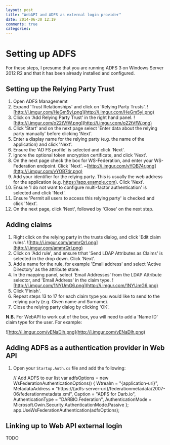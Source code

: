 ```yaml
---
layout: post
title: "WebAPI and ADFS as external login provider"
date: 2014-06-30 12:19
comments: true
categories: 
---
```


# Setting up ADFS

For these steps, I presume that you are running ADFS 3 on Windows Server 2012 R2 and that it has been already installed and configured.

## Setting up the Relying Party Trust

1. Open ADFS Managememt
2. Expand 'Trust Relationships' and click on 'Relying Party Trusts'.
![http://i.imgur.com/HeGm5yl.png](http://i.imgur.com/HeGm5yl.png)
3. Click on 'Add Relying Party Trust' in the right hand panel.
![http://i.imgur.com/o22tVfW.png](http://i.imgur.com/o22tVfW.png)
4. Click 'Start' and on the next page select 'Enter data about the relying party manually' before clicking 'Next'.
5. Enter a display name for the relying party (e.g. the name of the application) and click 'Next'.
6. Ensure the 'AD FS profile' is selected and click 'Next'.
7. Ignore the optional token encryption certificate, and click 'Next'.
8. On the next page check the box for WS-Federation, and enter your WS-Federation endpoint. Click 'Next'.
~[http://i.imgur.com/vYOB74r.png](http://i.imgur.com/vYOB74r.png)
9. Add your identifier for the relying party. This is usually the web address for the application (e.g. https://app.example.com). Click 'Next'.
10. Ensure 'I do not want to configure multi-factor authentication' is selected and click 'Next'.
11. Ensure 'Permit all users to access this relying party' is checked and click 'Next'.
12. On the next page, click 'Next', followed by 'Close' on the next step.

## Adding claims

1. Right click on the relying party in the trusts dialog, and click 'Edit claim rules'. ![http://i.imgur.com/ammrQrI.png](http://i.imgur.com/ammrQrI.png)
2. Click on 'Add rule', and ensure trhat 'Send LDAP Attributes as Claims' is selected in the drop down. Click 'Next'.
3. Add a name for the rule, for example 'Email address' and select 'Active Directory' as the attribute store.
4. In the mapping panel, select 'Email Addresses' from the LDAP Attribute selector, and 'Email Address' in the claim type. ![http://i.imgur.com/1NYUmG6.png](http://i.imgur.com/1NYUmG6.png)
5. Click 'Finish'.
6. Repeat steps 13 to 17 for each claim type you would like to send to the relying party (e.g. Given name and Surname).
7. Close the relying party dialog by clicking 'OK'.

**N.B.** For WebAPI to work out of the box, you will need to add a 'Name ID' claim type for the user. For example:

![http://i.imgur.com/vENaDlh.png](http://i.imgur.com/vENaDlh.png)

## Adding ADFS as a authentication provider in Web API

1. Open your `Startup.Auth.cs` file and add the following:

    // Add ADFS to our list
    var adfsOptions = new WsFederationAuthenticationOptions()
    {
        Wtrealm = "{application-uri}",
        MetadataAddress = "https://{adfs-server-uri}/federationmetadata/2007-06/federationmetadata.xml",
        Caption = "ADFS for Darb.io",
        AuthenticationType = "DARBIO.Federation",
        AuthenticationMode = Microsoft.Owin.Security.AuthenticationMode.Passive
    };
    app.UseWsFederationAuthentication(adfsOptions);

## Linking up to Web API external login

TODO
